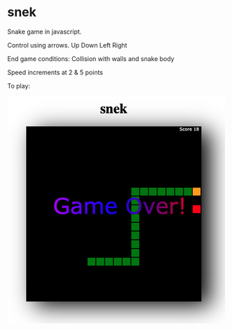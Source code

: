 # snek

Snake game in javascript. 

Control using arrows. Up Down Left Right

End game conditions: Collision with walls and snake body

Speed increments at 2 & 5 points

To play: <a href="https://reydavid.github.io/snek/">

<img src="https://github.com/reydavid/snek/blob/main/snekscreen.png">
